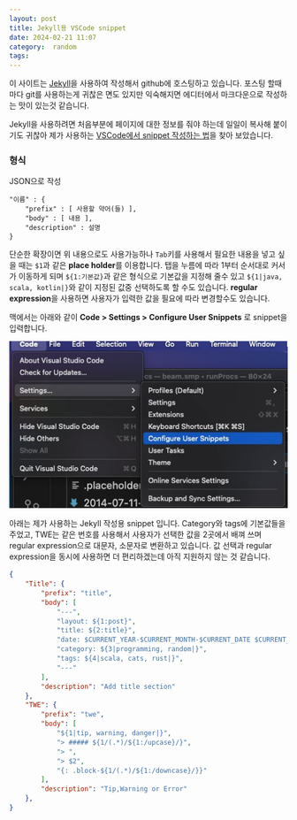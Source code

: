 ```yaml
---
layout: post
title: Jekyll용 VSCode snippet
date: 2024-02-21 11:07
category:  random
tags: 
---
```


이 사이트는 [Jekyll](https://jekyllrb.com)을 사용하여 작성해서 github에 호스팅하고 있습니다. 포스팅 할때마다 git를 사용하는게 귀찮은 면도 있지만 익숙해지면 에디터에서 마크다운으로 작성하는 맛이 있는것 같습니다.

Jekyll을 사용하려면 처음부분에 페이지에 대한 정보를 줘야 하는데 일일이 복사해 붙이기도 귀찮아 제가 사용하는 [VSCode에서 snippet 작성하는 법](https://code.visualstudio.com/docs/editor/userdefinedsnippets)을 찾아 보았습니다. 

### 형식 
JSON으로 작성

```
"이름" : {
    "prefix" : [ 사용할 약어(들) ],
    "body" : [ 내용 ],
    "description" : 설명
}
```

단순한 확장이면 위 내용으로도 사용가능하나 `Tab`키를 사용해서 필요한 내용을 넣고 싶을 때는 `$1`과 같은 **place holder**를 이용합니다. 탭을 누름에 따라 1부터 순서대로 커서가 이동하게 되며 `${1:기본값}`과 같은 형식으로 기본값을 지정해 줄수 있고 `${1|java, scala, kotlin|}`와 같이 지정된 값중 선택하도록 할 수도 있습니다. **regular expression**을 사용하면 사용자가 입력한 값을 필요에 따라 변경할수도 있습니다.

맥에서는 아래와 같이 **Code > Settings > Configure User Snippets** 로 snippet을 입력합니다.

![그림](assets/snippet_menu.jpg)

아래는 제가 사용하는 Jekyll 작성용 snippet 입니다. Category와 tags에 기본값들을 주었고, TWE는 같은 번호를 사용해서 사용자가 선택한 값을 2곳에서 배껴 쓰며 regular expression으로 대문자, 소문자로 변환하고 있습니다. 값 선택과 regular expression을 동시에 사용하면 더 편리하겠는데 아직 지원하지 않는 것 같습니다.

```json
{
	"Title": {
		"prefix": "title",
		"body": [
			"---",
			"layout: ${1:post}",
			"title: ${2:title}",
			"date: $CURRENT_YEAR-$CURRENT_MONTH-$CURRENT_DATE $CURRENT_HOUR:$CURRENT_MINUTE",
			"category: ${3|programming, random|}",
			"tags: ${4|scala, cats, rust|}",
			"---"
		],
		"description": "Add title section"
	},
	"TWE": {
		"prefix": "twe",
		"body": [
			"${1|tip, warning, danger|}",
			"> ##### ${1/(.*)/${1:/upcase}/}",
			"> ",
			"> $2",
			"{: .block-${1/(.*)/${1:/downcase}/}}"
		],
		"description": "Tip,Warning or Error"
	},
}
```